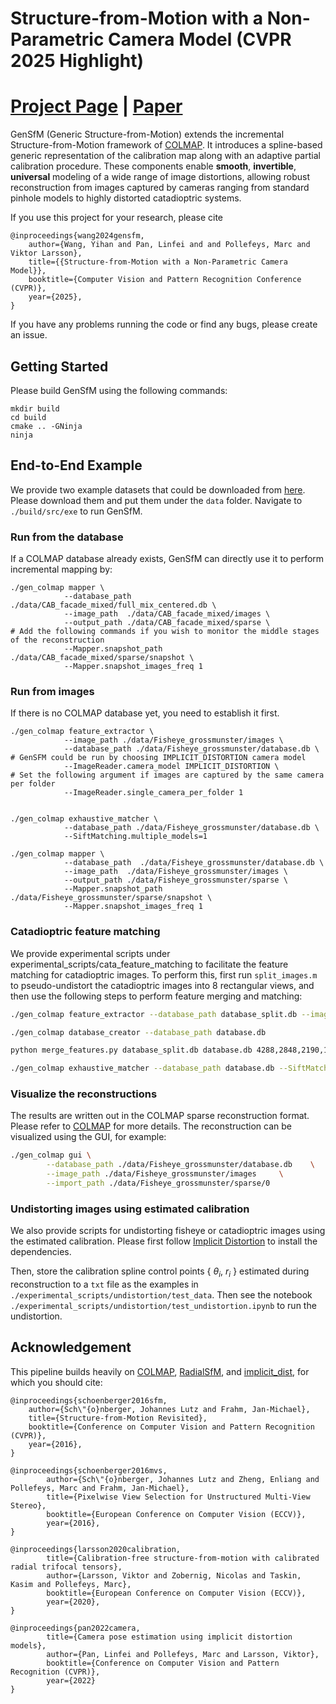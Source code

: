 # Structure-from-Motion with a Non-Parametric Camera Model (CVPR 2025 Highlight)

[Project Page](https://ivonne320.github.io/yihan.home/GenSfM.html) | [Paper](https://openaccess.thecvf.com//content/CVPR2025/papers/Wang_Structure-from-Motion_with_a_Non-Parametric_Camera_Model_CVPR_2025_paper.pdf)
======
GenSfM (Generic Structure-from-Motion) extends the incremental Structure-from-Motion framework of [COLMAP](https://github.com/colmap/colmap). It introduces a spline-based generic representation of the calibration map along with an adaptive partial calibration procedure. These components enable **smooth**, **invertible**, **universal** modeling of a wide range of image distortions, allowing robust reconstruction from images captured by cameras ranging from standard pinhole models to highly distorted catadioptric systems.

If you use this project for your research, please cite
```
@inproceedings{wang2024gensfm,
    author={Wang, Yihan and Pan, Linfei and and Pollefeys, Marc and Viktor Larsson},
    title={{Structure-from-Motion with a Non-Parametric Camera Model}},
    booktitle={Computer Vision and Pattern Recognition Conference (CVPR)},
    year={2025},
}
```
If you have any problems running the code or find any bugs, please create an issue.

## Getting Started
Please build GenSfM using the following commands:
``` shell
mkdir build
cd build
cmake .. -GNinja
ninja
```
## End-to-End Example
We provide two example datasets that could be downloaded from [here](https://drive.google.com/drive/folders/1ut-anuoDhFHkG3e54uN05fR_g_l20NFb?usp=sharing). Please download them and put them under the `data` folder. Navigate to `./build/src/exe` to run GenSfM.
### Run from the database
If a COLMAP database already exists, GenSfM can directly use it to perform incremental mapping by: 

```shell
./gen_colmap mapper \
            --database_path  ./data/CAB_facade_mixed/full_mix_centered.db \
            --image_path  ./data/CAB_facade_mixed/images \
            --output_path ./data/CAB_facade_mixed/sparse \
# Add the following commands if you wish to monitor the middle stages of the reconstruction
            --Mapper.snapshot_path ./data/CAB_facade_mixed/sparse/snapshot \
            --Mapper.snapshot_images_freq 1
```
### Run from images
If there is no COLMAP database yet, you need to establish it first. 

```shell
./gen_colmap feature_extractor \
            --image_path ./data/Fisheye_grossmunster/images \
            --database_path ./data/Fisheye_grossmunster/database.db \ 
# GenSFM could be run by choosing IMPLICIT_DISTORTION camera model            
            --ImageReader.camera_model IMPLICIT_DISTORTION \
# Set the following argument if images are captured by the same camera per folder
            --ImageReader.single_camera_per_folder 1


./gen_colmap exhaustive_matcher \
            --database_path ./data/Fisheye_grossmunster/database.db \ 
            --SiftMatching.multiple_models=1

./gen_colmap mapper \
            --database_path  ./data/Fisheye_grossmunster/database.db \
            --image_path  ./data/Fisheye_grossmunster/images \
            --output_path ./data/Fisheye_grossmunster/sparse \
            --Mapper.snapshot_path ./data/Fisheye_grossmunster/sparse/snapshot \
            --Mapper.snapshot_images_freq 1
```
### Catadioptric feature matching
We provide experimental scripts under experimental_scripts/cata_feature_matching to facilitate the feature matching for catadioptric images. To perform this, first run `split_images.m` to pseudo-undistort the catadioptric images into 8 rectangular views, and then use the following steps to perform feature merging and matching:
```bash
./gen_colmap feature_extractor --database_path database_split.db --image_path images_split/

./gen_colmap database_creator --database_path database.db

python merge_features.py database_split.db database.db 4288,2848,2190,1463,350,1250,796 # Change to the parameters obtained from `split_images.m`

./gen_colmap exhaustive_matcher --database_path database.db --SiftMatching.multiple_models=1

```
### Visualize the reconstructions
The results are written out in the COLMAP sparse reconstruction format. Please refer to [COLMAP](https://github.com/colmap/colmap) for more details. The reconstruction can be visualized using the GUI, for example:
```bash
./gen_colmap gui \
        --database_path ./data/Fisheye_grossmunster/database.db    \
        --image_path ./data/Fisheye_grossmunster/images     \
        --import_path ./data/Fisheye_grossmunster/sparse/0
```
### Undistorting images using estimated calibration
We also provide scripts for undistorting fisheye or catadioptric images using the estimated calibration. Please first follow [Implicit Distortion](https://github.com/cvg/implicit_dist.git) to install the dependencies. 

Then, store the calibration spline control points { $\theta_i$, $r_i$ } estimated during reconstruction to a `txt` file as the examples in `./experimental_scripts/undistortion/test_data`. Then see the notebook `./experimental_scripts/undistortion/test_undistortion.ipynb` to run the undistortion.

## Acknowledgement
This pipeline builds heavily on [COLMAP](https://github.com/colmap/colmap), [RadialSfM](https://github.com/vlarsson/radialsfm.git), and [implicit_dist](https://github.com/cvg/implicit_dist.git), for which you should cite:

    @inproceedings{schoenberger2016sfm,
        author={Sch\"{o}nberger, Johannes Lutz and Frahm, Jan-Michael},
        title={Structure-from-Motion Revisited},
        booktitle={Conference on Computer Vision and Pattern Recognition (CVPR)},
        year={2016},
    }
```
@inproceedings{schoenberger2016mvs,
        author={Sch\"{o}nberger, Johannes Lutz and Zheng, Enliang and Pollefeys, Marc and Frahm, Jan-Michael},
        title={Pixelwise View Selection for Unstructured Multi-View Stereo},
        booktitle={European Conference on Computer Vision (ECCV)},
        year={2016},
}
```
```
@inproceedings{larsson2020calibration,
        title={Calibration-free structure-from-motion with calibrated radial trifocal tensors},
        author={Larsson, Viktor and Zobernig, Nicolas and Taskin, Kasim and Pollefeys, Marc},
        booktitle={European Conference on Computer Vision (ECCV)},
        year={2020},
}
```
```
@inproceedings{pan2022camera,
        title={Camera pose estimation using implicit distortion models},
        author={Pan, Linfei and Pollefeys, Marc and Larsson, Viktor},
        booktitle={Conference on Computer Vision and Pattern Recognition (CVPR)}, 
        year={2022}
}
